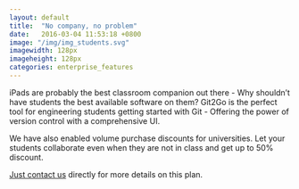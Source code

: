 ```yaml
---
layout: default
title:  "No company, no problem"
date:   2016-03-04 11:53:18 +0800
image: "/img/img_students.svg"
imagewidth: 128px
imageheight: 128px
categories: enterprise_features
---
```


iPads are probably the best classroom companion out there - Why shouldn’t have students the best available software on them? Git2Go is the perfect tool for engineering students getting started with Git - Offering the power of version control with a comprehensive UI.

We have also enabled volume purchase discounts for universities. Let your students collaborate even when they are not in class and get up to 50% discount.

[Just contact us](mailto:git2go@nerdishbynature.com) directly for more details on this plan.
